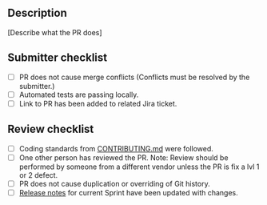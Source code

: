 ## Description

[Describe what the PR does]

## Submitter checklist

- [ ] PR does not cause merge conflicts (Conflicts must be resolved by the submitter.)
- [ ] Automated tests are passing locally.
- [ ] Link to PR has been added to related Jira ticket.

## Review checklist

- [ ] Coding standards from [CONTRIBUTING.md](CONTRIBUTING.md) were followed.
- [ ] One other person has reviewed the PR. Note: Review should be performed by someone from a different vendor unless the PR is fix a lvl 1 or 2 defect.
- [ ] PR does not cause duplication or overriding of Git history.
- [ ] [Release notes](https://csp-github.sam.gov/GSA-IAE/sam-front-end/releases) for current Sprint have been updated with changes.
